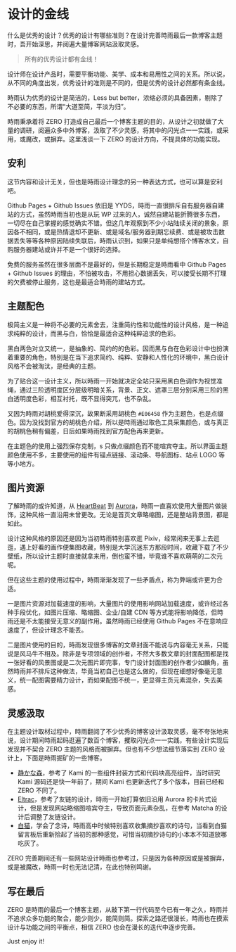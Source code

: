 # 设计的金线

什么是优秀的设计？优秀的设计有哪些准则？在设计完善時雨最后一款博客主题时，吾开始深思，并阅遍大量博客网站汲取灵感。

> 所有的优秀设计都有金线！

设计师在设计产品时，需要平衡功能、美学、成本和易用性之间的关系。所以说，从不同的角度出发，优秀设计的准则是不同的，但是优秀的设计必然都有条金线。

時雨认为优秀的设计是简洁的，Less but better，浓缩必须的具备因素，剔除了不必要的东西，所谓“大道至简，平淡为归”。

時雨秉承着将 ZERO 打造成自己最后一个博客主题的目的，从设计之初就做了大量的调研，阅遍众多中外博客，汲取了不少灵感，将其中的闪光点一一实践，或采用，或魔改，或摒弃。这里浅谈一下 ZERO 的设计方向，不提具体的功能实现。

## 安利

这节内容和设计无关，但也是時雨设计理念的另一种表达方式，也可以算是安利吧。

Github Pages + Github Issues 依旧是 YYDS，時雨一直很排斥自有服务器自建站的方式，虽然時雨当初也是从玩 WP 过来的人，诚然自建站能折腾很多东西，一切尽在自己掌握的感觉确实不错。但这几年观察到不少小站陆续关闭的景象，原因各不相同，或是热情退却不更新、或是域名/服务器到期忘续费、或是被攻击数据丢失等等各种原因陆续失联后，時雨认识到，如果只是单纯想搭个博客水文，自购服务器建站或许并不是一个很好的选择。

免费的服务虽然在很多层面不是最好的，但是长期稳定是時雨看中 Github Pages + Github Issues 的理由，不怕被攻击，不用担心数据丢失，可以接受长期不打理的欠费被停止服务，这也是最适合時雨的建站方式。

## 主题配色

极简主义是一种将不必要的元素舍去，注重简约性和功能性的设计风格，是一种追求纯粹的设计，而黑与白，恰恰是最适合这种纯粹追求的色彩。

黑白两色对立又统一，是抽象的、简约的的色彩。因而黑与白在色彩设计中也扮演着重要的角色，特别是在当下追求简约、纯粹、安静和人性化的环境中，黑白设计风格不会被淘汰，是经典的主题。

为了贴合这一设计主义，所以時雨一开始就决定全站只采用黑白色调作为视觉准绳，通过三阶透明度区分层级明暗关系，背景、正文、遮罩三层分别采用三阶的黑白透明度色彩，相互衬托，既不显得突兀，也不杂乱。

又因为時雨对胡桃爱得深沉，故果断采用胡桃色 `#E06458` 作为主题色，也是点缀色。因为没找到官方的胡桃色介绍，所以是時雨通过取色工具采集颜色，或与真正的胡桃色稍有偏差，日后如果時雨找到官方配色再来更新。

在主题色的使用上强烈保存克制，s 只做点缀颜色而不能喧宾夺主。所以界面主题颜色使用不多，主要使用的组件有锚点链接、滚动条、导航图标、站点 LOGO 等等小地方。

## 图片资源

了解時雨的或许知道，从 [HeartBeat](https://github.com/chanshiyucx/heart-beat) 到 [Aurora](https://github.com/chanshiyucx/aurora)，時雨一直喜欢使用大量图片做装饰，这种风格一直沿用未曾更改。无论是首页文章略缩图，还是整站背景图，都是如此。

设计这种风格的原因还是因为当初時雨特别喜欢逛 Pixiv，经常闲来无事上去逛逛，遇上好看的画作便集图收藏，特别是大学沉迷东方那段时间，收藏下载了不少壁纸，所以设计主题时直接就拿来用，倒也蛮不错，毕竟谁不喜欢萌萌的二次元呢。

但在这些主题的使用过程中，時雨渐渐发现了一些矛盾点，称为弊端或许更为合适。

一是图片资源对加载速度的影响，大量图片的使用影响网站加载速度，或许经过各种手段优化，如图片压缩、略缩图、企业/自建 CDN 等方式能将影响降低，但時雨还是不太能接受无意义的副作用。虽然時雨已经使用 Github Pages 不在意响应速度了，但设计理念不能丢。

二是图片使用的目的，時雨发现很多博客的文章封面不能说与内容毫无关系，只能说是风马牛不相及。除非是专项领域的创作者，不然大多数文章的封面配图都是找一张好看的风景图或是二次元图片即完事，专门设计封面图的创作者少如麟角，虽然時雨并不排斥这种做法，毕竟当初自己也是这么做的，但现在细想好像毫无意义，统一配图需要精力设计，而如果配图不统一，更显得主页元素混杂，失去美感。

## 灵感汲取

在主题设计取材过程中，時雨翻阅了不少优秀的博客设计汲取灵感，毫不夸张地来说，设计期间時雨起码逛遍了数百个博客，攫取闪光点一一实践，有些设计实现后发现并不契合 ZERO 主题的风格而被摒弃。但也有不少想法细节落实到 ZERO 设计上，下面是時雨掘矿的一些博客。

- [静かな森](https://innei.ren/)，参考了 Kami 的一些组件封装方式和代码块高亮组件，当时研究 Kami 源码还是快一年前了，期间 Kami 也更新迭代了多个版本，目前已经和 ZERO 不同了。
- [Eltrac](https://www.guhub.cn/)，参考了友链的设计，時雨一开始打算依旧沿用 Aurora 的卡片式设计，但是发现网站略缩图喧宾夺主，导致页面元素杂乱，在参考 Matcha 的设计后调整了友链设计。
- [白猫](https://2heng.xin/)，学会了念诗，時雨高中时候特别喜欢收集摘抄喜欢的诗句，当看到白猫留言板后重新拾起了当初的那种感觉，可惜当初摘抄诗句的小本本不知道放哪吃灰了。

ZERO 完善期间还有一些网站设计時雨也参考过，只是因为各种原因或是被摒弃，或是被魔改，時雨一时也无法记清，在此也特别鸣谢。

## 写在最后

ZERO 是時雨的最后一个博客主题，从敲下第一行代码至今已有一年之久，時雨并不追求众多功能的聚合，能少则少，能简则简。探索之路还很漫长，時雨也在摸索设计与功能之间的平衡点，相信 ZERO 也会在漫长的迭代中逐步完善。

Just enjoy it!
